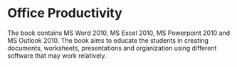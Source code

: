 <!DOCTYPE html>
<html>
<head>
  <title>Module 5.4</title>
  <link rel="stylesheet"; href="style.css">
</head>
<body>

  <h1>Office Productivity</h1>

  <p>
    The book contains 
    <span>MS Word 2010, MS Excel 2010, MS Powerpoint 2010 and MS Outlook 2010</span>. 
    The book aims to educate the students in creating documents, worksheets, presentations and organization using different software that may work relatively.
  </p>

</body>
</html>


